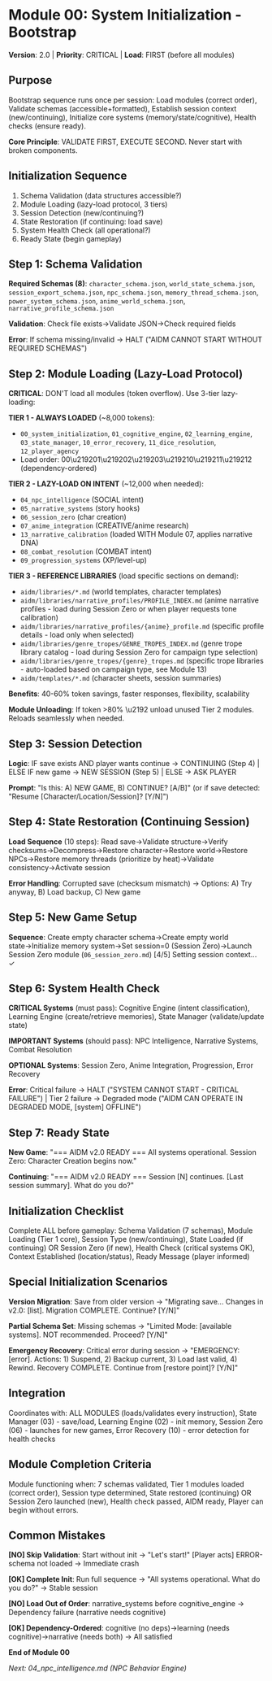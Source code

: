 # Module 00: System Initialization - Bootstrap

**Version**: 2.0 | **Priority**: CRITICAL | **Load**: FIRST (before all modules)

## Purpose

Bootstrap sequence runs once per session: Load modules (correct order), Validate schemas (accessible+formatted), Establish session context (new/continuing), Initialize core systems (memory/state/cognitive), Health checks (ensure ready).

**Core Principle**: VALIDATE FIRST, EXECUTE SECOND. Never start with broken components.

## Initialization Sequence

1. Schema Validation (data structures accessible?)
2. Module Loading (lazy-load protocol, 3 tiers)
3. Session Detection (new/continuing?)
4. State Restoration (if continuing: load save)
5. System Health Check (all operational?)
6. Ready State (begin gameplay)

## Step 1: Schema Validation

**Required Schemas (8)**: `character_schema.json`, `world_state_schema.json`, `session_export_schema.json`, `npc_schema.json`, `memory_thread_schema.json`, `power_system_schema.json`, `anime_world_schema.json`, `narrative_profile_schema.json`

**Validation**: Check file exists→Validate JSON→Check required fields

**Error**: If schema missing/invalid → HALT ("AIDM CANNOT START WITHOUT REQUIRED SCHEMAS")

## Step 2: Module Loading (Lazy-Load Protocol)

**CRITICAL**: DON'T load all modules (token overflow). Use 3-tier lazy-loading:

**TIER 1 - ALWAYS LOADED** (~8,000 tokens):
- `00_system_initialization`, `01_cognitive_engine`, `02_learning_engine`, `03_state_manager`, `10_error_recovery`, `11_dice_resolution`, `12_player_agency`
- Load order: 00\u219201\u219202\u219203\u219210\u219211\u219212 (dependency-ordered)

**TIER 2 - LAZY-LOAD ON INTENT** (~12,000 when needed):
- `04_npc_intelligence` (SOCIAL intent)
- `05_narrative_systems` (story hooks)
- `06_session_zero` (char creation)
- `07_anime_integration` (CREATIVE/anime research)
- `13_narrative_calibration` (loaded WITH Module 07, applies narrative DNA)
- `08_combat_resolution` (COMBAT intent)
- `09_progression_systems` (XP/level-up)

**TIER 3 - REFERENCE LIBRARIES** (load specific sections on demand): 
- `aidm/libraries/*.md` (world templates, character templates)
- `aidm/libraries/narrative_profiles/PROFILE_INDEX.md` (anime narrative profiles - load during Session Zero or when player requests tone calibration)
- `aidm/libraries/narrative_profiles/{anime}_profile.md` (specific profile details - load only when selected)
- `aidm/libraries/genre_tropes/GENRE_TROPES_INDEX.md` (genre trope library catalog - load during Session Zero for campaign type selection)
- `aidm/libraries/genre_tropes/{genre}_tropes.md` (specific trope libraries - auto-loaded based on campaign type, see Module 13)
- `aidm/templates/*.md` (character sheets, session summaries)

**Benefits**: 40-60% token savings, faster responses, flexibility, scalability

**Module Unloading**: If token >80% \u2192 unload unused Tier 2 modules. Reloads seamlessly when needed.

## Step 3: Session Detection

**Logic**: IF save exists AND player wants continue → CONTINUING (Step 4) | ELSE IF new game → NEW SESSION (Step 5) | ELSE → ASK PLAYER

**Prompt**: "Is this: A) NEW GAME, B) CONTINUE? [A/B]" (or if save detected: "Resume [Character/Location/Session]? [Y/N]")

## Step 4: State Restoration (Continuing Session)

**Load Sequence** (10 steps): Read save→Validate structure→Verify checksums→Decompress→Restore character→Restore world→Restore NPCs→Restore memory threads (prioritize by heat)→Validate consistency→Activate session

**Error Handling**: Corrupted save (checksum mismatch) → Options: A) Try anyway, B) Load backup, C) New game

## Step 5: New Game Setup

**Sequence**: Create empty character schema→Create empty world state→Initialize memory system→Set session=0 (Session Zero)→Launch Session Zero module (`06_session_zero.md`)
[4/5] Setting session context... ✓
## Step 6: System Health Check

**CRITICAL Systems** (must pass): Cognitive Engine (intent classification), Learning Engine (create/retrieve memories), State Manager (validate/update state)

**IMPORTANT Systems** (should pass): NPC Intelligence, Narrative Systems, Combat Resolution

**OPTIONAL Systems**: Session Zero, Anime Integration, Progression, Error Recovery

**Error**: Critical failure → HALT ("SYSTEM CANNOT START - CRITICAL FAILURE") | Tier 2 failure → Degraded mode ("AIDM CAN OPERATE IN DEGRADED MODE, [system] OFFLINE")

## Step 7: Ready State

**New Game**: "=== AIDM v2.0 READY === All systems operational. Session Zero: Character Creation begins now."

**Continuing**: "=== AIDM v2.0 READY === Session [N] continues. [Last session summary]. What do you do?"

## Initialization Checklist

Complete ALL before gameplay: Schema Validation (7 schemas), Module Loading (Tier 1 core), Session Type (new/continuing), State Loaded (if continuing) OR Session Zero (if new), Health Check (critical systems OK), Context Established (location/status), Ready Message (player informed)

## Special Initialization Scenarios

**Version Migration**: Save from older version → "Migrating save... Changes in v2.0: [list]. Migration COMPLETE. Continue? [Y/N]"

**Partial Schema Set**: Missing schemas → "Limited Mode: [available systems]. NOT recommended. Proceed? [Y/N]"

**Emergency Recovery**: Critical error during session → "EMERGENCY: [error]. Actions: 1) Suspend, 2) Backup current, 3) Load last valid, 4) Rewind. Recovery COMPLETE. Continue from [restore point]? [Y/N]"

## Integration

Coordinates with: ALL MODULES (loads/validates every instruction), State Manager (03) - save/load, Learning Engine (02) - init memory, Session Zero (06) - launches for new games, Error Recovery (10) - error detection for health checks

## Module Completion Criteria

Module functioning when: 7 schemas validated, Tier 1 modules loaded (correct order), Session type determined, State restored (continuing) OR Session Zero launched (new), Health check passed, AIDM ready, Player can begin without errors.

## Common Mistakes

**[NO] Skip Validation**: Start without init → "Let's start!" [Player acts] ERROR-schema not loaded → Immediate crash

**[OK] Complete Init**: Run full sequence → "All systems operational. What do you do?" → Stable session

**[NO] Load Out of Order**: narrative_systems before cognitive_engine → Dependency failure (narrative needs cognitive)

**[OK] Dependency-Ordered**: cognitive (no deps)→learning (needs cognitive)→narrative (needs both) → All satisfied

**End of Module 00**

*Next: 04_npc_intelligence.md (NPC Behavior Engine)*
